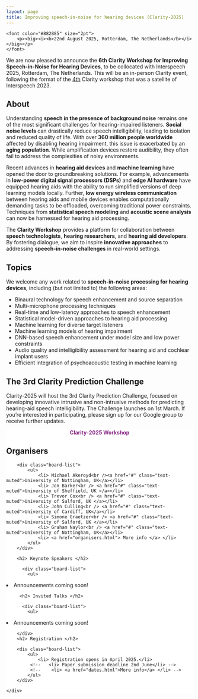 ```yaml
---
layout: page
title: Improving speech-in-noise for hearing devices (Clarity-2025)
---
```


<div class="row">

<div class="col-md-9">

    <font color="#882885" size="2pt">
        <p><big><i><b>22nd August 2025, Rotterdam, The Netherlands</b></i></big></p>
    </font>

<!--<a href="https://us02web.zoom.us/webinar/register/WN_pvhHQdLLToOIcpLbciPyXg" target="_blank">
      <button class="btn btn-primary">Click here to register me for the Clarity 2025 Workshop!</button>
    </a> -->

We are now pleased to announce the <strong>6th Clarity Workshop for Improving Speech-in-Noise for Hearing Devices</strong>, to be collocated with Interspeech 2025, Rotterdam, The Netherlands. This will be an in-person Clarity event, following the format of the <a href="https://claritychallenge.org/clarity2023-workshop/">4th</a> Clarity workshop that was a satellite of Interspeech 2023.

<section>
  <h2>About</h2>
  <p>
    Understanding <strong>speech in the presence of background noise</strong> remains one of the most significant challenges for hearing-impaired listeners. <strong>Social noise levels</strong> can drastically reduce speech intelligibility, leading to isolation and reduced quality of life. With over <strong>360 million people worldwide</strong> affected by disabling hearing impairment, this issue is exacerbated by an <strong>aging population</strong>. While amplification devices restore audibility, they often fail to address the complexities of noisy environments.
  </p>
  <p>
    Recent advances in <strong>hearing aid devices</strong> and <strong>machine learning</strong> have opened the door to groundbreaking solutions. For example, advancements in <strong>low-power digital signal processors (DSPs)</strong> and <strong>edge AI hardware</strong> have equipped hearing aids with the ability to run simplified versions of deep learning models locally. Further, <strong>low energy wireless communication</strong> between hearing aids and mobile devices enables computationally demanding tasks to be offloaded, overcoming traditional power constraints. Techniques from <strong>statistical speech modeling</strong> and <strong>acoustic scene analysis</strong> can now be harnessed for hearing aid processing.
  </p>
  <p>
    The <strong>Clarity Workshop</strong> provides a platform for collaboration between <strong>speech technologists</strong>, <strong>hearing researchers</strong>, and <strong>hearing aid developers</strong>. By fostering dialogue, we aim to inspire <strong>innovative approaches</strong> to addressing <strong>speech-in-noise challenges</strong> in real-world settings.
  </p>
</section>
<h2>Topics</h2>

<div>
  <p>We welcome any work related to <strong>speech-in-noise processing for hearing devices</strong>, including (but not limited to) the following areas:</p>

  <ul>
    <li>Binaural technology for speech enhancement and source separation</li>
    <li>Multi-microphone processing techniques</li>
    <li>Real-time and low-latency approaches to speech enhancement</li>
    <li>Statistical model-driven approaches to hearing aid processing</li>
    <li>Machine learning for diverse target listeners</li>
    <li>Machine learning models of hearing impairment</li>
    <li>DNN-based speech enhancement under model size and low power constraints</li>
    <li>Audio quality and intelligibility assessment for hearing aid and cochlear implant users</li>
    <li>Efficient integration of psychoacoustic testing in machine learning</li>
  </ul>
</div>

<h2>The 3rd Clarity Prediction Challenge</h2>

<p>
Clarity-2025 will host the 3rd Clarity Prediction Challenge, focused on developing innovative intrusive and non-intrusive methods for predicting hearing-aid speech intelligibility. The Challenge launches on 1st March. If you’re interested in participating, please sign up for our Google group to receive further updates.
</p>

</div>

<div class="col-md-3" style="background:#FFF; margin:0px 0px 0px 0px">
    <div class="box">
        <center>
            <font color="#882885"><b>Clarity-2025 Workshop</b></font>
        </center>
        <h2>Organisers</h2>

        <div class="board-list">
            <ul>
                <li> Michael Akeroyd<br /><a href="#" class="text-muted">University of Nottingham, UK</a></li>
                <li> Jon Barker<br /> <a href="#" class="text-muted">University of Sheffield, UK </a></li>
                <li> Trevor Cox<br /> <a href="#" class="text-muted">University of Salford, UK </a></li>
                <li> John Culling<br /> <a href="#" class="text-muted">University of Cardiff, UK</a></li>
                <li> Simone Graetzer<br /> <a href="#" class="text-muted">University of Salford, UK </a></li>
                <li> Graham Naylor<br /> <a href="#" class="text-muted">University of Nottingham, UK</a></li>
                <li> <a href="organisers.html"> More info </a> </li>
            </ul>
        </div>

        <h2> Keynote Speakers </h2>

          <div class="board-list">
            <ul>
<li> Announcements coming soon! </li>            </ul>

         <h2> Invited Talks </h2>

          <div class="board-list">
            <ul>
<li> Announcements coming soon! </li>
            </ul>

        </div>
        <h2> Registration </h2>

        <div class="board-list">
            <ul>
                <li> Registration opens in April 2025.</li>
             <!--   <li> Paper submission deadline 2nd June</li> -->
             <!--    <li> <a href="dates.html">More info</a> </li> -->
            </ul>
        </div>

    </div>

</div>

</div>
